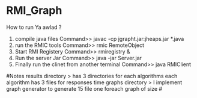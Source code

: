 # RMI_Graph

How to run Ya awlad ?
1) compile java files
Command>> javac -cp jgrapht.jar:jheaps.jar *.java
2) run the RMIC tools
Command>> rmic RemoteObject
3) Start RMI Registery
Command>> rmiregistry &
4) Run the server Jar
Command>> java -jar Server.jar
5) Finally run the clinet from another terminal
Command>> java RMIClient

#Notes
results directory > has 3 directories for each algorithms
each algorithm has 3 files for responses time
graphs directory > I implement graph generator to generate 15 file one foreach graph of size #
